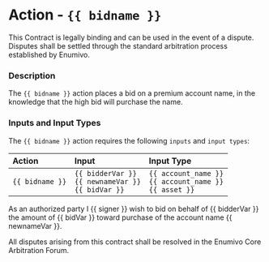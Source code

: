 # Action - `{{ bidname }}`

This Contract is legally binding and can be used in the event of a dispute. Disputes shall be settled through the standard arbitration process established by Enumivo.

### Description

The `{{ bidname }}` action places a bid on a premium account name, in the knowledge that the high bid will purchase the name.

### Inputs and Input Types

The `{{ bidname }}` action requires the following `inputs` and `input types`:

| Action | Input | Input Type |
|:--|:--|:--|
| `{{ bidname }}` | `{{ bidderVar }}`<br/>`{{ newnameVar }}`<br/>`{{ bidVar }}` | `{{ account_name }}`<br/>`{{ account_name }}`<br/>`{{ asset }}` |

As an authorized party I {{ signer }} wish to bid on behalf of {{ bidderVar }} the amount of {{ bidVar }} toward purchase of the account name {{ newnameVar }}.

All disputes arising from this contract shall be resolved in the Enumivo Core Arbitration Forum. 
